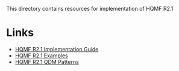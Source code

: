 This directory contains resources for implementation of HQMF R2.1

Links
===========
- [HQMF R2.1 Implementation Guide](http://www.hl7.org/implement/standards/product_brief.cfm?product_id=346)
- [HQMF R2.1 Examples](https://github.com/projectcypress/health-data-standards/blob/master/resources/2014_update_HQMFr2_1.zip?raw=true)
- [HQMF R2.1 QDM Patterns](https://github.com/projectcypress/health-data-standards/tree/master/resources/qdm_hqmf_r2.1_patterns)
